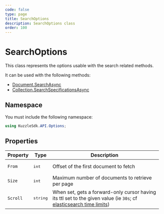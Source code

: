 ```yaml
---
code: false
type: page
title: SearchOptions
description: SearchOptions class
order: 100
---
```


# SearchOptions

This class represents the options usable with the search related methods.  

It can be used with the following methods:
 - [Document.SearchAsync](sdk/csharp/2/controllers/document/search)
 - [Collection.SearchSpecificationsAsync](sdk/csharp/2/controllers/collection/search-specifications)

## Namespace

You must include the following namespace: 

```csharp
using KuzzleSdk.API.Options;
```

## Properties

| Property | Type | Description |
|--- |--- |--- |
| `From` | <pre>int</pre> | Offset of the first document to fetch |
| `Size` | <pre>int</pre> | Maximum number of documents to retrieve per page |
| `Scroll` | <pre>string</pre> |  When set, gets a forward-only cursor having its ttl set to the given value (ie `30s`; cf [elasticsearch time limits](https://www.elastic.co/guide/en/elasticsearch/reference/7.3/common-options.html#time-units)) |
